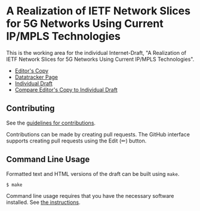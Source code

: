 # A Realization of IETF Network Slices for 5G Networks Using Current IP/MPLS Technologies

This is the working area for the individual Internet-Draft, "A Realization of IETF Network Slices for 5G Networks Using Current IP/MPLS Technologies".

* [Editor's Copy](https://boucadair.github.io/5g-slice-realization/#go.draft-ietf-teas-5g-ns-ip-mpls.html)
* [Datatracker Page](https://datatracker.ietf.org/doc/draft-ietf-teas-5g-ns-ip-mpls)
* [Individual Draft](https://datatracker.ietf.org/doc/html/draft-ietf-teas-5g-ns-ip-mpls)
* [Compare Editor's Copy to Individual Draft](https://boucadair.github.io/5g-slice-realization/#go.draft-ietf-teas-5g-ns-ip-mpls.diff)


## Contributing

See the
[guidelines for contributions](https://github.com/boucadair/5g-slice-realization/blob/main/CONTRIBUTING.md).

Contributions can be made by creating pull requests.
The GitHub interface supports creating pull requests using the Edit (✏) button.


## Command Line Usage

Formatted text and HTML versions of the draft can be built using `make`.

```sh
$ make
```

Command line usage requires that you have the necessary software installed.  See
[the instructions](https://github.com/martinthomson/i-d-template/blob/main/doc/SETUP.md).

